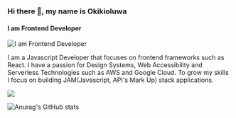 ### Hi there 👋, my name is Okikioluwa
#### I am Frontend Developer
![I am Frontend Developer](https://arturssmirnovs.github.io/github-profile-readme-generator/images/banner.png)

I am a Javascript Developer that focuses on frontend frameworks such as React. I have a passion for Design Systems, Web Accessibility and Serverless Technologies such as AWS and Google Cloud. To grow my skills I focus on building JAM(Javascript, API's Mark Up) stack applications.

![](https://komarev.com/ghpvc/?username=okiki123&color=brightgreen)

![Anurag's GitHub stats](https://github-readme-stats.vercel.app/api?username=okiki123&hide=contribs,prs)



